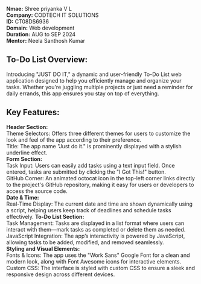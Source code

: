 **Nmae:** Shree priyanka V L  <br>
**Company:** CODTECH IT SOLUTIONS <br>
**ID:** CT08DS6936 <br>
**Domain:** Web development <br>
**Duration:** AUG to SEP 2024 <br>
**Mentor:** Neela Santhosh Kumar <br>

## To-Do List Overview:
Introducing "JUST DO IT," a dynamic and user-friendly To-Do List web application designed to help you efficiently manage and organize your tasks. Whether you're juggling multiple projects or just need a reminder for daily errands, this app ensures you stay on top of everything.

## Key Features: <br>
**Header Section:** <br>
Theme Selectors: Offers three different themes for users to customize the look and feel of the app according to their preference. <br>
Title: The app name "Just do it." is prominently displayed with a stylish underline effect. <br>
**Form Section:** <br>
Task Input: Users can easily add tasks using a text input field. Once entered, tasks are submitted by clicking the "I Got This!" button. <br>
GitHub Corner: An animated octocat icon in the top-left corner links directly to the project's GitHub repository, making it easy for users or developers to access the source code. <br>
**Date & Time:** <br>
Real-Time Display: The current date and time are shown dynamically using a script, helping users keep track of deadlines and schedule tasks effectively.
**To-Do List Section:** <br>
Task Management: Tasks are displayed in a list format where users can interact with them—mark tasks as completed or delete them as needed. <br>
JavaScript Integration: The app’s interactivity is powered by JavaScript, allowing tasks to be added, modified, and removed seamlessly.<br>
**Styling and Visual Elements:** <br>
Fonts & Icons: The app uses the "Work Sans" Google Font for a clean and modern look, along with Font Awesome icons for interactive elements. <br>
Custom CSS: The interface is styled with custom CSS to ensure a sleek and responsive design across different devices.


